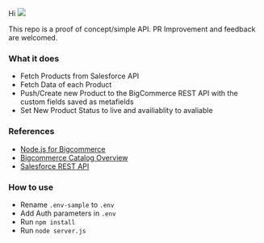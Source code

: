 Hi ![](https://user-images.githubusercontent.com/18350557/176309783-0785949b-9127-417c-8b55-ab5a4333674e.gif)

This repo is a proof of concept/simple API. PR Improvement and feedback are welcomed.

### What it does

* Fetch Products from Salesforce API 
* Fetch Data of each Product 
* Push/Create new Product to the BigCommerce REST API with the custom fields saved as metafields
* Set New Product Status to  live and availiablity to avaliable

### References

- [Node.js for Bigcommerce](https://github.com/bigcommerce/node-bigcommerce/)
- [Bigcommerce Catalog Overview](https://developer.bigcommerce.com/api-docs/store-management/catalog/products-overview#adding-product-metafields)
- [Salesforce REST API](https://developer.salesforce.com/docs/atlas.en-us.api_rest.meta/api_rest/intro_what_is_rest_api.htm)

### How to use

- Rename `.env-sample` to `.env`
- Add Auth parameters in `.env`
- Run `npm install`
- Run `node server.js`

